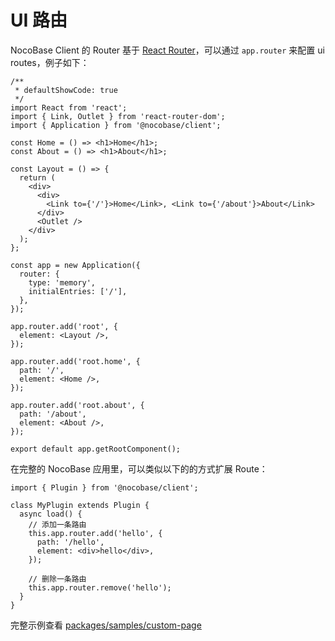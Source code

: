 # UI 路由

NocoBase Client 的 Router 基于 [React Router](https://v5.reactrouter.com/web/guides/quick-start)，可以通过 `app.router` 来配置 ui routes，例子如下：

```tsx
/**
 * defaultShowCode: true
 */
import React from 'react';
import { Link, Outlet } from 'react-router-dom';
import { Application } from '@nocobase/client';

const Home = () => <h1>Home</h1>;
const About = () => <h1>About</h1>;

const Layout = () => {
  return (
    <div>
      <div>
        <Link to={'/'}>Home</Link>, <Link to={'/about'}>About</Link>
      </div>
      <Outlet />
    </div>
  );
};

const app = new Application({
  router: {
    type: 'memory',
    initialEntries: ['/'],
  },
});

app.router.add('root', {
  element: <Layout />,
});

app.router.add('root.home', {
  path: '/',
  element: <Home />,
});

app.router.add('root.about', {
  path: '/about',
  element: <About />,
});

export default app.getRootComponent();
```

在完整的 NocoBase 应用里，可以类似以下的的方式扩展 Route：

```tsx | pure
import { Plugin } from '@nocobase/client';

class MyPlugin extends Plugin {
  async load() {
    // 添加一条路由
    this.app.router.add('hello', {
      path: '/hello',
      element: <div>hello</div>,
    });

    // 删除一条路由
    this.app.router.remove('hello');
  }
}
```

完整示例查看 [packages/samples/custom-page](https://github.com/nocobase/nocobase/tree/develop/packages/samples/custom-page)
